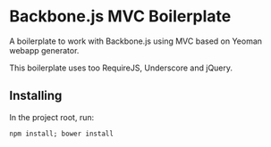 Backbone.js MVC Boilerplate
==========================

A boilerplate to work with Backbone.js using MVC based on Yeoman webapp generator.

This boilerplate uses too RequireJS, Underscore and jQuery.

## Installing

In the project root, run:

```npm install; bower install```
